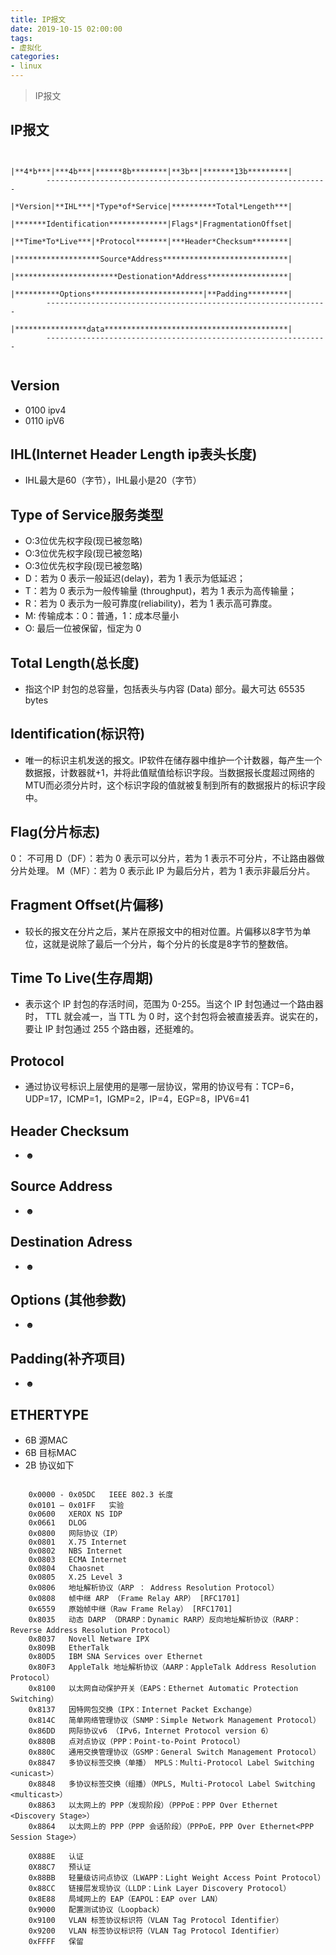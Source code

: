 ```yaml
---
title: IP报文
date: 2019-10-15 02:00:00
tags: 
- 虚拟化 
categories: 
- linux
---
```



>IP报文

<!-- more -->

## IP报文

```

		|**4*b***|***4b***|******8b********|**3b**|*******13b*********|
		---------------------------------------------------------------
		|*Version|**IHL***|*Type*of*Service|**********Total*Lengeth***|
		|*******Identification*************|Flags*|FragmentationOffset|
		|**Time*To*Live***|*Protocol*******|***Header*Checksum********|
		|*******************Source*Address****************************|
		|***********************Destionation*Address******************|
		|**********Options*************************|**Padding*********|
		---------------------------------------------------------------
		|****************data*****************************************|
		---------------------------------------------------------------


```

## Version 
* 0100 ipv4
* 0110 ipV6
## IHL(Internet Header Length ip表头长度)
* IHL最大是60（字节），IHL最小是20（字节）

## Type of Service服务类型

* O:3位优先权字段(现已被忽略)
* O:3位优先权字段(现已被忽略)
* O:3位优先权字段(现已被忽略)
* D：若为 0 表示一般延迟(delay)，若为 1 表示为低延迟；
* T：若为 0 表示为一般传输量 (throughput)，若为 1 表示为高传输量；
* R：若为 0 表示为一般可靠度(reliability)，若为 1 表示高可靠度。
* M: 传输成本：0：普通，1：成本尽量小
* O: 最后一位被保留，恒定为 0

## Total Length(总长度)

* 指这个IP 封包的总容量，包括表头与内容 (Data) 部分。最大可达 65535 bytes
## Identification(标识符)
* 唯一的标识主机发送的报文。IP软件在储存器中维护一个计数器，每产生一个数据报，计数器就+1，并将此值赋值给标识字段。当数据报长度超过网络的MTU而必须分片时，这个标识字段的值就被复制到所有的数据报片的标识字段中。

## Flag(分片标志)

0： 不可用
D（DF）：若为 0 表示可以分片，若为 1 表示不可分片，不让路由器做分片处理。
M（MF）：若为 0 表示此 IP 为最后分片，若为 1 表示非最后分片。

## Fragment Offset(片偏移)

* 较长的报文在分片之后，某片在原报文中的相对位置。片偏移以8字节为单位，这就是说除了最后一个分片，每个分片的长度是8字节的整数倍。
## Time To Live(生存周期)

* 表示这个 IP 封包的存活时间，范围为 0-255。当这个 IP 封包通过一个路由器时， TTL 就会减一，当 TTL 为 0 时，这个封包将会被直接丢弃。说实在的，要让 IP 封包通过 255 个路由器，还挺难的。
## Protocol

* 通过协议号标识上层使用的是哪一层协议，常用的协议号有：TCP=6，UDP=17，ICMP=1，IGMP=2，IP=4，EGP=8，IPV6=41
## Header Checksum
* ☻
## Source Address

* ☻
## Destination Adress

* ☻
## Options (其他参数)

* ☻
## Padding(补齐项目)

* ☻

## ETHERTYPE

* 6B 源MAC
* 6B 目标MAC
* 2B 协议如下

```	

	0x0000 - 0x05DC   IEEE 802.3 长度
	0x0101 – 0x01FF   实验
	0x0600   XEROX NS IDP
	0x0661   DLOG
	0x0800   网际协议（IP）
	0x0801   X.75 Internet
	0x0802   NBS Internet
	0x0803   ECMA Internet
	0x0804   Chaosnet
	0x0805   X.25 Level 3
	0x0806   地址解析协议（ARP ： Address Resolution Protocol）
	0x0808   帧中继 ARP （Frame Relay ARP） [RFC1701]
	0x6559   原始帧中继（Raw Frame Relay） [RFC1701]
	0x8035   动态 DARP （DRARP：Dynamic RARP）反向地址解析协议（RARP：Reverse Address Resolution Protocol）
	0x8037   Novell Netware IPX
	0x809B   EtherTalk
	0x80D5   IBM SNA Services over Ethernet
	0x80F3   AppleTalk 地址解析协议（AARP：AppleTalk Address Resolution Protocol）
	0x8100   以太网自动保护开关（EAPS：Ethernet Automatic Protection Switching）
	0x8137   因特网包交换（IPX：Internet Packet Exchange）
	0x814C   简单网络管理协议（SNMP：Simple Network Management Protocol）
	0x86DD   网际协议v6 （IPv6，Internet Protocol version 6）
	0x880B   点对点协议（PPP：Point-to-Point Protocol）
	0x880C   通用交换管理协议（GSMP：General Switch Management Protocol）
	0x8847   多协议标签交换（单播） MPLS：Multi-Protocol Label Switching <unicast>）
	0x8848   多协议标签交换（组播）（MPLS, Multi-Protocol Label Switching <multicast>）
	0x8863   以太网上的 PPP（发现阶段）（PPPoE：PPP Over Ethernet <Discovery Stage>）
	0x8864   以太网上的 PPP（PPP 会话阶段）（PPPoE，PPP Over Ethernet<PPP Session Stage>）
	
	0X888E   认证
	0X88C7   预认证
	0x88BB   轻量级访问点协议（LWAPP：Light Weight Access Point Protocol）
	0x88CC   链接层发现协议（LLDP：Link Layer Discovery Protocol）
	0x8E88   局域网上的 EAP（EAPOL：EAP over LAN）
	0x9000   配置测试协议（Loopback）
	0x9100   VLAN 标签协议标识符（VLAN Tag Protocol Identifier）
	0x9200   VLAN 标签协议标识符（VLAN Tag Protocol Identifier）
	0xFFFF   保留

```